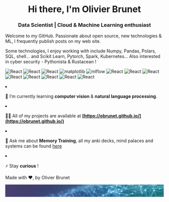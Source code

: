 
<h1 align="center">Hi there, I'm Olivier Brunet</h1>
<h3 align="center">Data Scientist  | Cloud & Machine Learning enthusiast</h3>

Welcome to my GitHub.  Passionate about open source, new technologies & ML, I frequently publish posts on my web site.

Some technologies, I enjoy working with include Numpy, Pandas, Polars, SQL, shell... and Scikit Learn, Pytorch, Spark, Kubernetes... Also interested in cyber security - Pythonista & Rustacean !

<p>
  <img alt="React" src="https://img.shields.io/badge/numpy-%23013243.svg?style=for-the-badge&logo=numpy&logoColor=white" />
  <img alt="React" src="https://img.shields.io/badge/pandas-%23150458.svg?style=for-the-badge&logo=pandas&logoColor=white" />
  <img alt="React" src="https://img.shields.io/badge/Plotly-%233F4F75.svg?style=for-the-badge&logo=plotly&logoColor=white" />
  <img alt="matplotlib" src="https://img.shields.io/badge/Matplotlib-%23ffffff.svg?style=for-the-badge&logo=Matplotlib&logoColor=black" />
  <img alt="mlflow" src="https://img.shields.io/badge/mlflow-%23d9ead3.svg?style=for-the-badge&logo=numpy&logoColor=blue" />
  <img alt="React" src="https://img.shields.io/badge/scikit--learn-%23F7931E.svg?style=for-the-badge&logo=scikit-learn&logoColor=white" />
  <img alt="React" src="https://img.shields.io/badge/PyTorch-%23EE4C2C.svg?style=for-the-badge&logo=PyTorch&logoColor=white" />
  <img alt="React" src="https://img.shields.io/badge/kubernetes-%23326ce5.svg?style=for-the-badge&logo=kubernetes&logoColor=white" />
  <img alt="React" src="https://img.shields.io/badge/Kaggle-20BEFF?style=for-the-badge&logo=Kaggle&logoColor=white" />
  <img alt="React" src="https://img.shields.io/badge/Google_Cloud-4285F4?style=for-the-badge&logo=google-cloud&logoColor=white" />
  <img alt="React" src="https://img.shields.io/badge/Terraform-7B42BC?style=for-the-badge&logo=terraform&logoColor=white" />
  <img alt="React" src="https://img.shields.io/badge/PostgreSQL-316192?style=for-the-badge&logo=postgresql&logoColor=white" />
  <img alt="React" src="https://img.shields.io/badge/Apache_Spark-FFFFFF?style=for-the-badge&logo=apachespark&logoColor=#E35A16" />
</p


- 🌱 I’m currently learning **computer vision** & **natural language processing**.

- 👨‍💻 All of my projects are available at **[https://obrunet.github.io/](https://obrunet.github.io/)**

- 💬 Ask me about **Memory Training**, all my anki decks, mind palaces and systems can be found [here]([https://obrunet.github.io/](https://github.com/obrunet/Memory_systems_-_Anki_decks))

- ⚡ Stay **curious** !

Made with ❤, by Olivier Brunet
    
<img src="https://github.com/obrunet/obrunet/blob/main/banner_ai.jpg"/>
